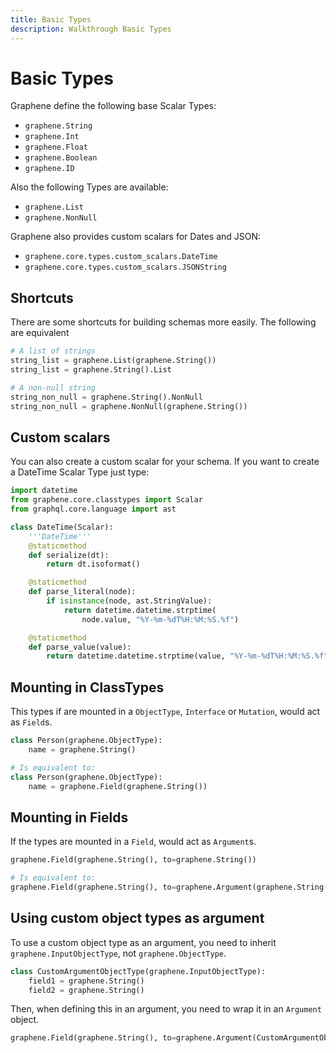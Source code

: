 ```yaml
---
title: Basic Types
description: Walkthrough Basic Types
---
```


# Basic Types

Graphene define the following base Scalar Types:
- `graphene.String`
- `graphene.Int`
- `graphene.Float`
- `graphene.Boolean`
- `graphene.ID`

Also the following Types are available:
- `graphene.List`
- `graphene.NonNull`

Graphene also provides custom scalars for Dates and JSON:
- `graphene.core.types.custom_scalars.DateTime`
- `graphene.core.types.custom_scalars.JSONString`

## Shortcuts

There are some shortcuts for building schemas more easily.
The following are equivalent

```python
# A list of strings
string_list = graphene.List(graphene.String())
string_list = graphene.String().List

# A non-null string
string_non_null = graphene.String().NonNull
string_non_null = graphene.NonNull(graphene.String())
```


## Custom scalars

You can also create a custom scalar for your schema.
If you want to create a DateTime Scalar Type just type:

```python
import datetime
from graphene.core.classtypes import Scalar
from graphql.core.language import ast

class DateTime(Scalar):
    '''DateTime'''
    @staticmethod
    def serialize(dt):
        return dt.isoformat()

    @staticmethod
    def parse_literal(node):
        if isinstance(node, ast.StringValue):
            return datetime.datetime.strptime(
                node.value, "%Y-%m-%dT%H:%M:%S.%f")

    @staticmethod
    def parse_value(value):
        return datetime.datetime.strptime(value, "%Y-%m-%dT%H:%M:%S.%f")
```

## Mounting in ClassTypes

This types if are mounted in a `ObjectType`, `Interface` or `Mutation`,
 would act as `Field`s.

```python
class Person(graphene.ObjectType):
    name = graphene.String()

# Is equivalent to:
class Person(graphene.ObjectType):
    name = graphene.Field(graphene.String())
```

## Mounting in Fields

If the types are mounted in a `Field`, would act as `Argument`s.

```python
graphene.Field(graphene.String(), to=graphene.String())

# Is equivalent to:
graphene.Field(graphene.String(), to=graphene.Argument(graphene.String()))
```


## Using custom object types as argument

To use a custom object type as an argument, you need to inherit `graphene.InputObjectType`, not `graphene.ObjectType`.

```python
class CustomArgumentObjectType(graphene.InputObjectType):
    field1 = graphene.String()
    field2 = graphene.String()

```

Then, when defining this in an argument, you need to wrap it in an `Argument` object.

```python
graphene.Field(graphene.String(), to=graphene.Argument(CustomArgumentObjectType))
```
